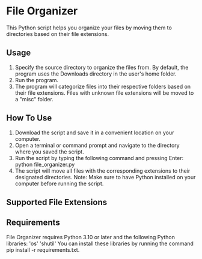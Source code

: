 # File Organizer
This Python script helps you organize your files by moving them to directories based on their file extensions.
## Usage
1. Specify the source directory to organize the files from. By default, the program uses the Downloads directory in the user's home folder.
2. Run the program.
3. The program will categorize files into their respective folders based on their file extensions. Files with unknown file extensions will be moved to a "misc" folder.
## How To Use
1. Download the script and save it in a convenient location on your computer.
2. Open a terminal or command prompt and navigate to the directory where you saved the script.
3. Run the script by typing the following command and pressing Enter: python file_organizer.py
4. The script will move all files with the corresponding extensions to their designated directories.
Note: Make sure to have Python installed on your computer before running the script.
## Supported File Extensions

## Requirements
File Organizer requires Python 3.10 or later and the following Python libraries:
'os'
'shutil'
You can install these libraries by running the command pip install -r requirements.txt.
